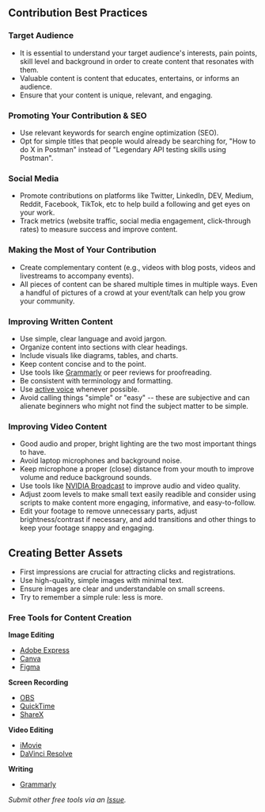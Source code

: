 ## Contribution Best Practices

### Target Audience
- It is essential to understand your target audience's interests, pain points, skill level and background in order to create content that resonates with them. 
- Valuable content is content that educates, entertains, or informs an audience.
- Ensure that your content is unique, relevant, and engaging.

### Promoting Your Contribution & SEO
- Use relevant keywords for search engine optimization (SEO).
- Opt for simple titles that people would already be searching for, "How to do X in Postman" instead of "Legendary API testing skills using Postman".

### Social Media
- Promote contributions on platforms like Twitter, LinkedIn, DEV, Medium, Reddit, Facebook, TikTok, etc to help build a following and get eyes on your work.
- Track metrics (website traffic, social media engagement, click-through rates) to measure success and improve content.

### Making the Most of Your Contribution
- Create complementary content (e.g., videos with blog posts, videos and livestreams to accompany events).
- All pieces of content can be shared multiple times in multiple ways. Even a handful of pictures of a crowd at your event/talk can help you grow your community.

### Improving Written Content
- Use simple, clear language and avoid jargon.
- Organize content into sections with clear headings.
- Include visuals like diagrams, tables, and charts.
- Keep content concise and to the point.
- Use tools like [Grammarly](https://www.grammarly.com) or peer reviews for proofreading.
- Be consistent with terminology and formatting.
- Use [active voice](https://www.grammarly.com/blog/active-vs-passive-voice/) whenever possible.
- Avoid calling things "simple" or "easy" -- these are subjective and can alienate beginners who might not find the subject matter to be simple.

### Improving Video Content
- Good audio and proper, bright lighting are the two most important things to have.
- Avoid laptop microphones and background noise.
- Keep microphone a proper (close) distance from your mouth to improve volume and reduce background sounds.
- Use tools like [NVIDIA Broadcast](https://www.nvidia.com/en-us/geforce/broadcasting/broadcast-app/) to improve audio and video quality.
- Adjust zoom levels to make small text easily readible and consider using scripts to make content more engaging, informative, and easy-to-follow.
- Edit your footage to remove unnecessary parts, adjust brightness/contrast if necessary, and add transitions and other things to keep your footage snappy and engaging.

## Creating Better Assets
- First impressions are crucial for attracting clicks and registrations.
- Use high-quality, simple images with minimal text.
- Ensure images are clear and understandable on small screens.
- Try to remember a simple rule: less is more.

### Free Tools for Content Creation

**Image Editing**
- [Adobe Express](https://www.adobe.com/express/)
- [Canva](https://www.canva.com/)
- [Figma](https://www.figma.com/)

**Screen Recording**
- [OBS](https://obsproject.com/)
- [QuickTime](https://support.apple.com/guide/quicktime-player/record-your-screen-qtp97b08e666/mac)
- [ShareX](https://getsharex.com/)

**Video Editing**
- [iMovie](https://www.apple.com/imovie/)
- [DaVinci Resolve](https://www.blackmagicdesign.com/ca/products/davinciresolve)

**Writing**
- [Grammarly](https://www.grammarly.com)

*Submit other free tools via an [Issue](https://github.com/postman-open-technologies/Postman-Supernova-Program/issues).*
